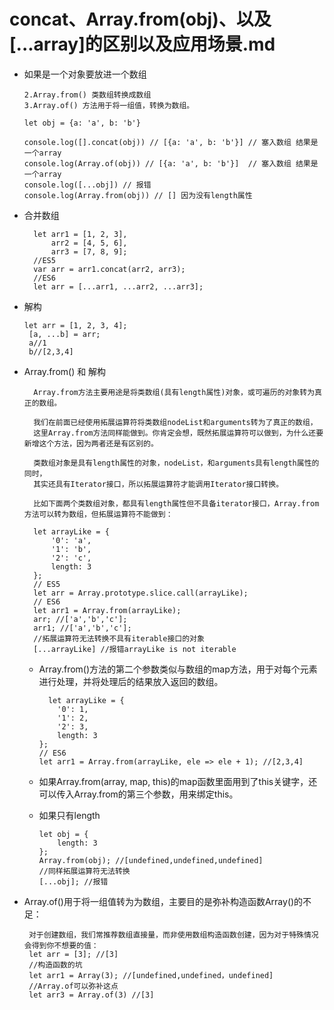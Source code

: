 # concat、Array.from(obj)、以及[...array]的区别以及应用场景.md #

- 如果是一个对象要放进一个数组

      2.Array.from() 类数组转换成数组
      3.Array.of() 方法用于将一组值，转换为数组。

      let obj = {a: 'a', b: 'b'}

      console.log([].concat(obj)) // [{a: 'a', b: 'b'}] // 塞入数组 结果是一个array
      console.log(Array.of(obj)) // [{a: 'a', b: 'b'}]  // 塞入数组 结果是一个array
      console.log([...obj]) // 报错
      console.log(Array.from(obj)) // [] 因为没有length属性

- 合并数组

        let arr1 = [1, 2, 3],
            arr2 = [4, 5, 6],
            arr3 = [7, 8, 9];
        //ES5
        var arr = arr1.concat(arr2, arr3);
        //ES6
        let arr = [...arr1, ...arr2, ...arr3];
    
 - 解构
 
       let arr = [1, 2, 3, 4];
        [a, ...b] = arr;
        a//1
        b//[2,3,4]

- Array.from() 和 解构

        Array.from方法主要用途是将类数组(具有length属性)对象，或可遍历的对象转为真正的数组。

        我们在前面已经使用拓展运算符将类数组nodeList和arguments转为了真正的数组，
        这里Array.from方法同样能做到。你肯定会想，既然拓展运算符可以做到，为什么还要新增这个方法，因为两者还是有区别的。

        类数组对象是具有length属性的对象，nodeList，和arguments具有length属性的同时，
        其实还具有Iterator接口，所以拓展运算符才能调用Iterator接口转换。

        比如下面两个类数组对象，都具有length属性但不具备iterator接口，Array.from方法可以转为数组，但拓展运算符不能做到：
        
        let arrayLike = {
            '0': 'a',
            '1': 'b',
            '2': 'c',
            length: 3
        };
        // ES5
        let arr = Array.prototype.slice.call(arrayLike);
        // ES6
        let arr1 = Array.from(arrayLike);
        arr; //['a','b','c'];
        arr1; //['a','b','c'];
        //拓展运算符无法转换不具有iterable接口的对象
        [...arrayLike] //报错arrayLike is not iterable
        
  - Array.from()方法的第二个参数类似与数组的map方法，用于对每个元素进行处理，并将处理后的结果放入返回的数组。
  
          let arrayLike = {
            '0': 1,
            '1': 2,
            '2': 3,
            length: 3
        };
        // ES6
        let arr1 = Array.from(arrayLike, ele => ele + 1); //[2,3,4]
        
  - 如果Array.from(array, map, this)的map函数里面用到了this关键字，还可以传入Array.from的第三个参数，用来绑定this。
        
  - 如果只有length
  
        let obj = {
            length: 3
        };
        Array.from(obj); //[undefined,undefined,undefined]
        //同样拓展运算符无法转换
        [...obj]; //报错
        
 - Array.of()用于将一组值转为为数组，主要目的是弥补构造函数Array()的不足：
         
        对于创建数组，我们常推荐数组直接量，而非使用数组构造函数创建，因为对于特殊情况会得到你不想要的值：
        let arr = [3]; //[3]
        //构造函数的坑
        let arr1 = Array(3); //[undefined,undefined，undefined]
        //Array.of可以弥补这点
        let arr3 = Array.of(3) //[3]
